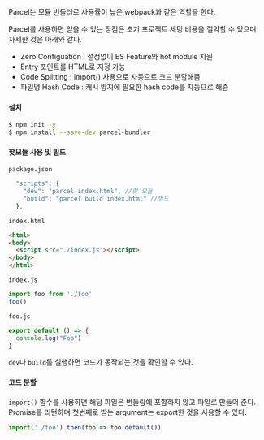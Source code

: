 Parcel는 모듈 번들러로 사용률이 높은 webpack과 같은 역할을 한다.

Parcel를 사용하면 얻을 수 있는 장점은 초기 프로젝트 세팅 비용을 절약할 수 있으며 자세한 것은 아래와 같다.

* Zero Configuation : 설정없이 ES Feature와 hot module 지원
* Entry 포인트를 HTML로 지정 가능
* Code Splitting : import() 사용으로 자동으로 코드 분할해줌
* 파일명 Hash Code : 캐시 방지에 필요한 hash code를 자동으로 해줌

#### 설치
```bash
$ npm init -y
$ npm install --save-dev parcel-bundler
```

#### 핫모듈 사용 및 빌드
`package.json`

```javascript
  "scripts": {
    "dev": "parcel index.html", //핫 모듈
    "build": "parcel build index.html" //빌드
  },
```

`index.html`
```html
<html>
<body>
  <script src="./index.js"></script>
</body>
</html>
```

`index.js`
```javascript
import foo from './foo'
foo()
```

`foo.js`
```javascript
export default () => {
  console.log("Foo")
}
```

`dev`나 `build`를 실행하면 코드가 동작되는 것을 확인할 수 있다.

#### 코드 분할
`import()` 함수를 사용하면 해당 파일은 번들링에 포함하지 않고 파일로 만들어 준다.
Promise를 리턴하며 첫번째로 받는 argument는 export한 것을 사용할 수 있다.

```javascript
import('./foo').then(foo => foo.default())
```